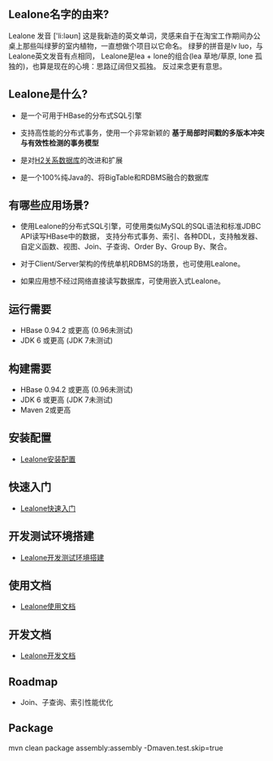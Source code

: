 ## Lealone名字的由来?

Lealone 发音 ['li:ləʊn]
这是我新造的英文单词，灵感来自于在淘宝工作期间办公桌上那些叫绿萝的室内植物，一直想做个项目以它命名。 
绿萝的拼音是lv luo，与Lealone英文发音有点相同，
Lealone是lea + lone的组合(lea 草地/草原, lone 孤独的)，也算是现在的心境：思路辽阔但又孤独。
反过来念更有意思。

## Lealone是什么?

* 是一个可用于HBase的分布式SQL引擎

* 支持高性能的分布式事务，使用一个非常新颖的 **基于局部时间戳的多版本冲突与有效性检测的事务模型**

* 是对[H2关系数据库](http://www.h2database.com/html/main.html)的改进和扩展

* 是一个100%纯Java的、将BigTable和RDBMS融合的数据库



## 有哪些应用场景?

* 使用Lealone的分布式SQL引擎，可使用类似MySQL的SQL语法和标准JDBC API读写HBase中的数据，
  支持分布式事务、索引、各种DDL，支持触发器、自定义函数、视图、Join、子查询、Order By、Group By、聚合。

* 对于Client/Server架构的传统单机RDBMS的场景，也可使用Lealone。

* 如果应用想不经过网络直接读写数据库，可使用嵌入式Lealone。


## 运行需要

* HBase 0.94.2 或更高 (0.96未测试)
* JDK 6 或更高 (JDK 7未测试)


## 构建需要

* HBase 0.94.2 或更高 (0.96未测试)
* JDK 6 或更高 (JDK 7未测试)
* Maven 2或更高


## 安装配置

* [Lealone安装配置](https://github.com/codefollower/Lealone/wiki/Lealone%E5%AE%89%E8%A3%85%E9%85%8D%E7%BD%AE)


## 快速入门
* [Lealone快速入门](https://github.com/codefollower/Lealone/wiki/Lealone%E5%BF%AB%E9%80%9F%E5%85%A5%E9%97%A8)


## 开发测试环境搭建

* [Lealone开发测试环境搭建](https://github.com/codefollower/Lealone/wiki/Lealone%E5%BC%80%E5%8F%91%E6%B5%8B%E8%AF%95%E7%8E%AF%E5%A2%83%E6%90%AD%E5%BB%BA)


## 使用文档

* [Lealone使用文档](https://github.com/codefollower/Lealone/wiki/Lealone%E4%BD%BF%E7%94%A8%E6%96%87%E6%A1%A3)


## 开发文档

* [Lealone开发文档](https://github.com/codefollower/Lealone/wiki/Lealone%E5%BC%80%E5%8F%91%E6%96%87%E6%A1%A3)


## Roadmap

* Join、子查询、索引性能优化


## Package

mvn clean package assembly:assembly -Dmaven.test.skip=true

